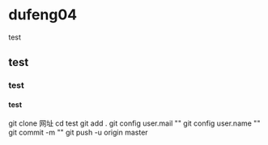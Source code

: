 # dufeng04
test
## test
### test
#### test
git clone 网址
cd test
git add .
git config user.mail ""
git config user.name ""
git commit -m ""
git push -u origin master
